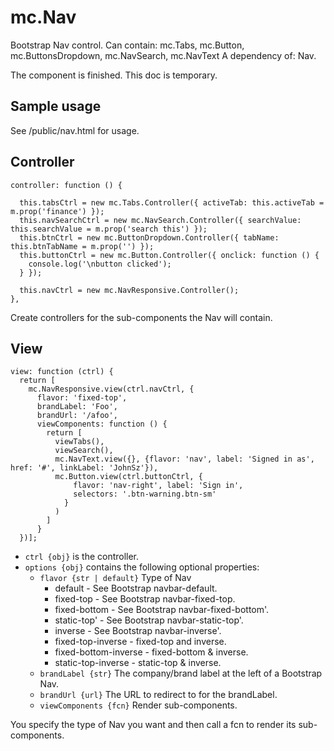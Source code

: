 # mc.Nav

Bootstrap Nav control.
Can contain: mc.Tabs, mc.Button, mc.ButtonsDropdown, mc.NavSearch, mc.NavText
A dependency of: Nav.

The component is finished. This doc is temporary.

## Sample usage

See /public/nav.html for usage.

## Controller
```
controller: function () {

  this.tabsCtrl = new mc.Tabs.Controller({ activeTab: this.activeTab = m.prop('finance') });
  this.navSearchCtrl = new mc.NavSearch.Controller({ searchValue: this.searchValue = m.prop('search this') });
  this.btnCtrl = new mc.ButtonDropdown.Controller({ tabName: this.btnTabName = m.prop('') });
  this.buttonCtrl = new mc.Button.Controller({ onclick: function () {
    console.log('\nbutton clicked');
  } });

  this.navCtrl = new mc.NavResponsive.Controller();
},
```

Create controllers for the sub-components the Nav will contain.


## View
```
view: function (ctrl) {
  return [
    mc.NavResponsive.view(ctrl.navCtrl, {
      flavor: 'fixed-top',
      brandLabel: 'Foo',
      brandUrl: '/afoo',
      viewComponents: function () {
        return [
          viewTabs(),
          viewSearch(),
          mc.NavText.view({}, {flavor: 'nav', label: 'Signed in as', href: '#', linkLabel: 'JohnSz'}),
          mc.Button.view(ctrl.buttonCtrl, {
              flavor: 'nav-right', label: 'Sign in',
              selectors: '.btn-warning.btn-sm'
            }
          )
        ]
      }
  })];
```

* `ctrl {obj}` is the controller.
* `options {obj}` contains the following optional properties:
    * `flavor {str | default}` Type of Nav
        * default - See Bootstrap navbar-default.
        * fixed-top - See Bootstrap navbar-fixed-top.
        * fixed-bottom - See Bootstrap navbar-fixed-bottom'.
        * static-top' - See Bootstrap navbar-static-top'.
        * inverse - See Bootstrap navbar-inverse'.
        * fixed-top-inverse - fixed-top and inverse.
        * fixed-bottom-inverse - fixed-bottom & inverse.
        * static-top-inverse - static-top & inverse.    
    * `brandLabel {str}` The company/brand label at the left of a Bootstrap Nav.
    * `brandUrl {url}` The URL to redirect to for the brandLabel.
    * `viewComponents {fcn}` Render sub-components.
            
You specify the type of Nav you want and then call a fcn to render its sub-components.